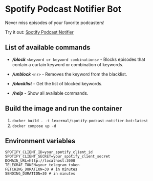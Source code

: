 # Spotify Podcast Notifier Bot

Never miss episodes of your favorite podcasters!

Try it out: [Spotify Podcast Notifier](https://t.me/spotify_podcast_notifier_bot)

## List of available commands

- ***/block*** `<keyword or keyword combinations>` - Blocks episodes that contain a curtain keyword or combination of keywords.

- ***/unblock*** `<nr>` - Removes the keyword from the blacklist.

- ***/blacklist*** - Get the list of blocked keywords.

- ***/help*** - Show all available commands.

## Build the image and run the container

1. ```docker build . -t lexermal/spotify-podcast-notifier-bot:latest```
2. ```docker compose up -d```

## Environment variables

```env
SPOTIFY_CLIENT_ID=your_spotify_client_id
SPOTIFY_CLIENT_SECRET=your_spotify_client_secret
DOMAIN_URL=http://localhost:3000
TELEGRAF_TOKEN=your_telegram_token
FETCHING_DURATION=30 # in minutes
SENDING_DURATION=30 # in minutes
```